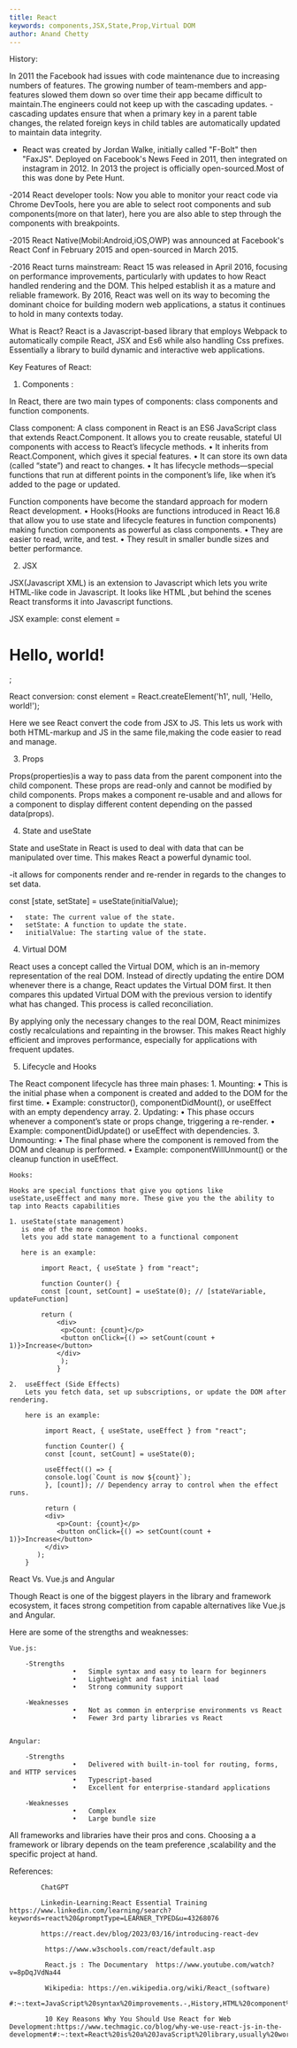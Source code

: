 ```yaml
---
title: React
keywords: components,JSX,State,Prop,Virtual DOM
author: Anand Chetty
---
```


History:

In 2011 the Facebook had issues with code maintenance due to increasing numbers of features. The growing number of team-members and app-features slowed them down so over time their app became difficult to maintain.The engineers could not keep up with the cascading updates.
-cascading updates ensure that when a primary key in a parent table changes, the related foreign keys in child tables are automatically updated to maintain data integrity.

- React was created by Jordan Walke, initially called "F-Bolt" then "FaxJS". Deployed on Facebook's News Feed in 2011, then integrated on instagram in 2012. In 2013 the project is officially open-sourced.Most of this was done by Pete Hunt.

-2014 React developer tools: Now you able to monitor your react code via Chrome DevTools, here you are able to select root components and sub components(more on that later), here you are also able to step through the components with breakpoints.

-2015 React Native(Mobil:Android,iOS,OWP) was announced at Facebook's React Conf in February 2015 and open-sourced in March 2015.

-2016 React turns mainstream: React 15 was released in April 2016, focusing on performance improvements, particularly with updates to how React handled rendering and the DOM. This helped establish it as a mature and reliable framework. By 2016, React was well on its way to becoming the dominant choice for building modern web applications, a status it continues to hold in many contexts today.

What is React?
React is a Javascript-based library that employs Webpack to automatically compile React, JSX and Es6
while also handling Css prefixes. Essentially a library to build dynamic and interactive web applications.

Key Features of React:

1. Components :

In React, there are two main types of components: class components and function components.

Class component: A class component in React is an ES6 JavaScript class that extends React.Component. It allows you to create reusable, stateful UI components with access to React’s lifecycle methods.
• It inherits from React.Component, which gives it special features.
• It can store its own data (called “state”) and react to changes.
• It has lifecycle methods—special functions that run at different points in the component’s life, like when it’s added to the page or updated.

Function components have become the standard approach for modern React development.
• Hooks(Hooks are functions introduced in React 16.8 that allow you to use state and lifecycle features in function components) making function components as powerful as class components.
• They are easier to read, write, and test.
• They result in smaller bundle sizes and better performance.

2. JSX

JSX(Javascript XML) is an extension to Javascript which lets you write HTML-like code in Javascript. It looks like HTML ,but behind the scenes React transforms it into Javascript functions.

JSX example: const element = <h1>Hello, world!</h1>;

React conversion: const element = React.createElement('h1', null, 'Hello, world!');

Here we see React convert the code from JSX to JS. This lets us work with both HTML-markup and JS in the same file,making the code easier to read and manage.

3. Props

Props(properties)is a way to pass data from the parent component into the child component. These props are read-only and cannot be modified by child components.
Props makes a component re-usable and and allows for a component to display different content depending on the passed data(props).

4. State and useState

State and useState in React is used to deal with data that can be manipulated over time. This makes React a powerful dynamic tool.

-it allows for components render and re-render in regards to the changes to set data.

const [state, setState] = useState(initialValue);

    •	state: The current value of the state.
    •	setState: A function to update the state.
    •	initialValue: The starting value of the state.

4. Virtual DOM

React uses a concept called the Virtual DOM, which is an in-memory representation of the real DOM. Instead of directly updating the entire DOM whenever there is a change, React updates the Virtual DOM first. It then compares this updated Virtual DOM with the previous version to identify what has changed. This process is called reconciliation.

By applying only the necessary changes to the real DOM, React minimizes costly recalculations and repainting in the browser. This makes React highly efficient and improves performance, especially for applications with frequent updates.

5.  Lifecycle and Hooks

The React component lifecycle has three main phases: 1. Mounting:
• This is the initial phase when a component is created and added to the DOM for the first time.
• Example: constructor(), componentDidMount(), or useEffect with an empty dependency array. 2. Updating:
• This phase occurs whenever a component’s state or props change, triggering a re-render.
• Example: componentDidUpdate() or useEffect with dependencies. 3. Unmounting:
• The final phase where the component is removed from the DOM and cleanup is performed.
• Example: componentWillUnmount() or the cleanup function in useEffect.

    Hooks:

    Hooks are special functions that give you options like useState,useEffect and many more. These give you the the ability to tap into Reacts capabilities

    1. useState(state management)
       is one of the more common hooks.
       lets you add state management to a functional component

       here is an example:

            import React, { useState } from "react";

            function Counter() {
            const [count, setCount] = useState(0); // [stateVariable, updateFunction]

            return (
                <div>
                 <p>Count: {count}</p>
                 <button onClick={() => setCount(count + 1)}>Increase</button>
                </div>
                 );
                }

    2.	useEffect (Side Effects)
    	Lets you fetch data, set up subscriptions, or update the DOM after rendering.

        here is an example:

             import React, { useState, useEffect } from "react";

             function Counter() {
             const [count, setCount] = useState(0);

             useEffect(() => {
             console.log(`Count is now ${count}`);
             }, [count]); // Dependency array to control when the effect runs.

             return (
             <div>
                <p>Count: {count}</p>
                <button onClick={() => setCount(count + 1)}>Increase</button>
             </div>
           );
        }

React Vs. Vue.js and Angular

Though React is one of the biggest players in the library and framework ecosystem, it faces strong competition from capable alternatives like Vue.js and Angular.

Here are some of the strengths and weaknesses:

    Vue.js:

        -Strengths
                    •   Simple syntax and easy to learn for beginners
                    •   Lightweight and fast initial load
                    •	Strong community support

        -Weaknesses
                    •   Not as common in enterprise environments vs React
                    •   Fewer 3rd party libraries vs React


    Angular:

        -Strengths
                    •   Delivered with built-in-tool for routing, forms, and HTTP services
                    •   Typescript-based
                    •   Excellent for enterprise-standard applications

        -Weaknesses
                    •   Complex
                    •   Large bundle size

All frameworks and libraries have their pros and cons. Choosing a a framework or library depends on the team preference ,scalability and the specific project at hand.

References:

            ChatGPT

            Linkedin-Learning:React Essential Training https://www.linkedin.com/learning/search?keywords=react%20&promptType=LEARNER_TYPED&u=43268076

            https://react.dev/blog/2023/03/16/introducing-react-dev

             https://www.w3schools.com/react/default.asp

             React.js : The Documentary  https://www.youtube.com/watch?v=8pDqJVdNa44

             Wikipedia: https://en.wikipedia.org/wiki/React_(software)
             #:~:text=JavaScript%20syntax%20improvements.-,History,HTML%20component%20library%20for%20PHP.

             10 Key Reasons Why You Should Use React for Web Development:https://www.techmagic.co/blog/why-we-use-react-js-in-the-development#:~:text=React%20is%20a%20JavaScript%20library,usually%20works%20fast%20and%20efficiently.



